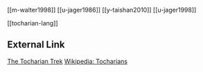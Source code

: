 [[m-walter1998]]
[[u-jager1986]]
[[y-taishan2010]]
[[u-jager1998]]

[[tocharian-lang]]

## External Link
[The Tocharian Trek](https://cordis.europa.eu/project/id/758855)
[Wikipedia: Tocharians](https://en.wikipedia.org/wiki/Tocharians)